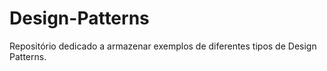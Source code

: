 # Design-Patterns
Repositório dedicado a armazenar exemplos de diferentes tipos de Design Patterns.
